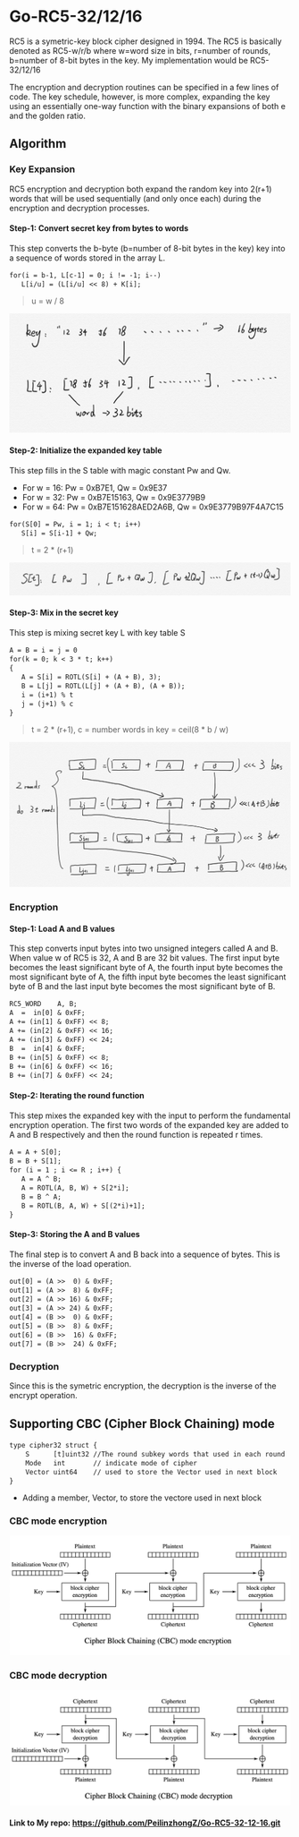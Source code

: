 # Go-RC5-32/12/16

RC5 is a symetric-key block cipher designed in 1994. The RC5 is basically denoted as RC5-w/r/b where w=word size in bits, r=number of rounds, b=number of 8-bit bytes in the key. My implementation would be RC5-32/12/16

The encryption and decryption routines can be specified in a few lines of code. The key schedule, however, is more complex, expanding the key using an essentially one-way function with the binary expansions of both e and the golden ratio.

## Algorithm

### Key Expansion
RC5 encryption and decryption both expand the random key into 2(r+1) words that will be used sequentially (and only once each) during the encryption and decryption processes.

#### Step-1: Convert secret key from bytes to words
This step converts the b-byte (b=number of 8-bit bytes in the key) key into a sequence of words stored in the array L.
```
for(i = b-1, L[c-1] = 0; i != -1; i--)
   L[i/u] = (L[i/u] << 8) + K[i];
```
> u = w / 8

![keyExpand1](Images/keyExpand1.png)

#### Step-2: Initialize the expanded key table
This step fills in the S table with magic constant Pw and Qw.
* For w = 16: Pw = 0xB7E1, Qw = 0x9E37
* For w = 32: Pw = 0xB7E15163, Qw = 0x9E3779B9
* For w = 64: Pw = 0xB7E151628AED2A6B, Qw = 0x9E3779B97F4A7C15
```
for(S[0] = Pw, i = 1; i < t; i++)
   S[i] = S[i-1] + Qw;
```
> t = 2 * (r+1)

![keyExpand2](Images/keyExpand2.png)

#### Step-3: Mix in the secret key
This step is mixing secret key L with key table S
```
A = B = i = j = 0
for(k = 0; k < 3 * t; k++)
{
   A = S[i] = ROTL(S[i] + (A + B), 3);
   B = L[j] = ROTL(L[j] + (A + B), (A + B));
   i = (i+1) % t
   j = (j+1) % c
}
```
> t = 2 * (r+1), c = number words in key = ceil(8 * b / w)

![keyExpand3](Images/keyExpand3.png)

### Encryption
#### Step-1: Load A and B values
This step converts input bytes into two unsigned integers called A and B.  When value w of RC5 is 32, A and B are 32 bit values. The first input byte becomes the least significant byte of A, the fourth input byte becomes the most significant byte of A, the fifth input byte becomes the least significant byte of B and the last input byte becomes the most significant byte of B.
```
RC5_WORD    A, B;
A  =  in[0] & 0xFF;
A += (in[1] & 0xFF) << 8;
A += (in[2] & 0xFF) << 16;
A += (in[3] & 0xFF) << 24;
B  =  in[4] & 0xFF;
B += (in[5] & 0xFF) << 8;
B += (in[6] & 0xFF) << 16;
B += (in[7] & 0xFF) << 24;
```

#### Step-2: Iterating the round function
This step mixes the expanded key with the input to perform the fundamental encryption operation.  The first two words of the expanded key are added to A and B respectively and then the round function is repeated r times.
```
A = A + S[0];
B = B + S[1];
for (i = 1 ; i <= R ; i++) {
   A = A ^ B;
   A = ROTL(A, B, W) + S[2*i];
   B = B ^ A;
   B = ROTL(B, A, W) + S[(2*i)+1];
}
```

#### Step-3: Storing the A and B values
The final step is to convert A and B back into a sequence of bytes. This is the inverse of the load operation.
```
out[0] = (A >>  0) & 0xFF;
out[1] = (A >>  8) & 0xFF;
out[2] = (A >> 16) & 0xFF;
out[3] = (A >> 24) & 0xFF;
out[4] = (B >>  0) & 0xFF;
out[5] = (B >>  8) & 0xFF;
out[6] = (B >>  16) & 0xFF;
out[7] = (B >>  24) & 0xFF;
```

### Decryption
Since this is the symetric encryption, the decryption is the inverse of the encrypt operation.


## Supporting CBC (Cipher Block Chaining) mode
```
type cipher32 struct {
	S      [t]uint32 //The round subkey words that used in each round
	Mode   int       // indicate mode of cipher
	Vector uint64    // used to store the Vector used in next block
}
```
- Adding a member, Vector, to store the vectore used in next block

### CBC mode encryption
![cbc_encryption](Images/cbc_en.png)

### CBC mode decryption
![cbc_decryption](Images/cbc_de.png)


#### Link to My repo: https://github.com/PeilinzhongZ/Go-RC5-32-12-16.git
